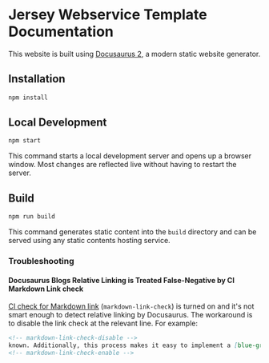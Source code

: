 Jersey Webservice Template Documentation
========================================

This website is built using [Docusaurus 2](https://docusaurus.io/), a modern static website generator.

Installation
------------

```bash
npm install
```

Local Development
-----------------

```bash
npm start
```

This command starts a local development server and opens up a browser window. Most changes are reflected live without
having to restart the server.

Build
-----

```bash
npm run build
```

This command generates static content into the `build` directory and can be served using any static contents hosting
service.

### Troubleshooting

#### Docusaurus Blogs Relative Linking is Treated False-Negative by CI Markdown Link check

[CI check for Markdown link](../.github/workflows/ci-cd.yml) (`markdown-link-check`) is turned on and it's not smart
enough to detect relative linking by Docusaurus. The workaround is to disable the link check at the relevant line. For
example:

```markdown
<!-- markdown-link-check-disable -->
known. Additionally, this process makes it easy to implement a [blue-green deployment](continuous-delivery) or
<!-- markdown-link-check-enable -->
```
